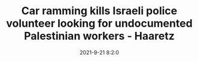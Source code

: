 ---
"title": "Car ramming kills Israeli police volunteer looking for undocumented Palestinian workers - Haaretz"
"date": "2021-9-21 8:2:0"
"feed_name": "GOOGLENEWSCONSTRUCTION"
"feed_website": "https://news.google.com/search?q=construction%2Bincident&hl=en-US&gl=US&ceid=US:en"
"feed_rss": "https://news.google.com/rss/search?q=construction%2Bincident&hl=en-US&gl=US&ceid=US:en"
"link": "https://www.haaretz.com/israel-news/.premium-police-officer-in-critical-condition-after-being-hit-by-a-car-in-northern-israel-1.10227909"
"file": "_posts/2021-1-1-fa5829d52bbeaa0c98c3b4076565187b0d561d69.md"
"accident": "1"
"drilling": "0"
"dead": "1"
"injured": "0"
"where": "construction site"
"place": ""
---